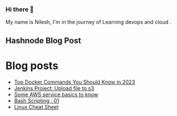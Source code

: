 ### Hi there 👋


My name is Nilesh, I'm in the journey of Learning devops and cloud . 


## Hashnode Blog Post

# Blog posts
<!-- BLOG-POST-LIST:START -->
- [Top Docker Commands You Should Know in 2023](https://hackonbyte.in/top-docker-commands-you-should-know-in-2023)
- [Jenkins Project: Upload file to s3](https://hackonbyte.in/jenkins-project-upload-file-to-s3)
- [Some AWS service basics to know](https://hackonbyte.in/some-aws-service-basics-to-know)
- [Bash Scripting : 01](https://hackonbyte.in/bash-scripting-01)
- [Linux Cheat Sheet](https://hackonbyte.in/linux-cheat-sheet)
<!-- BLOG-POST-LIST:END -->
